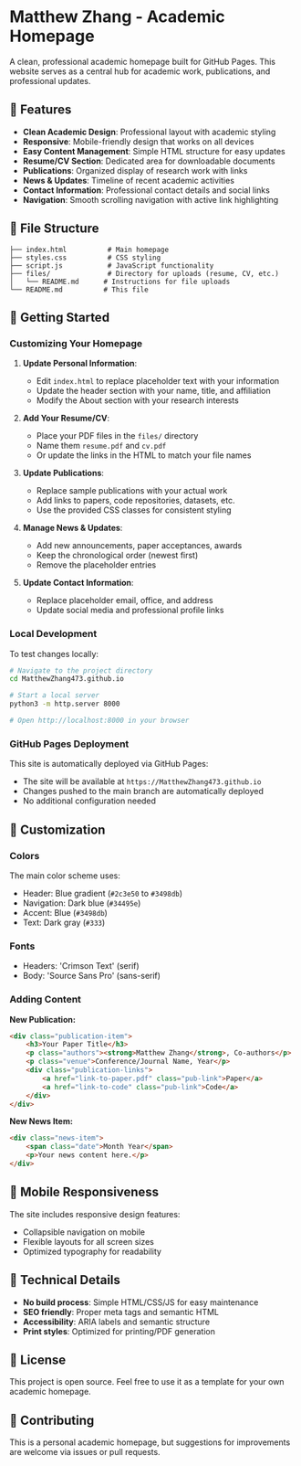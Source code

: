 # Matthew Zhang - Academic Homepage

A clean, professional academic homepage built for GitHub Pages. This website serves as a central hub for academic work, publications, and professional updates.

## 🌟 Features

- **Clean Academic Design**: Professional layout with academic styling
- **Responsive**: Mobile-friendly design that works on all devices
- **Easy Content Management**: Simple HTML structure for easy updates
- **Resume/CV Section**: Dedicated area for downloadable documents
- **Publications**: Organized display of research work with links
- **News & Updates**: Timeline of recent academic activities
- **Contact Information**: Professional contact details and social links
- **Navigation**: Smooth scrolling navigation with active link highlighting

## 📁 File Structure

```
├── index.html          # Main homepage
├── styles.css          # CSS styling
├── script.js           # JavaScript functionality
├── files/              # Directory for uploads (resume, CV, etc.)
│   └── README.md      # Instructions for file uploads
└── README.md          # This file
```

## 🚀 Getting Started

### Customizing Your Homepage

1. **Update Personal Information**:
   - Edit `index.html` to replace placeholder text with your information
   - Update the header section with your name, title, and affiliation
   - Modify the About section with your research interests

2. **Add Your Resume/CV**:
   - Place your PDF files in the `files/` directory
   - Name them `resume.pdf` and `cv.pdf` 
   - Or update the links in the HTML to match your file names

3. **Update Publications**:
   - Replace sample publications with your actual work
   - Add links to papers, code repositories, datasets, etc.
   - Use the provided CSS classes for consistent styling

4. **Manage News & Updates**:
   - Add new announcements, paper acceptances, awards
   - Keep the chronological order (newest first)
   - Remove the placeholder entries

5. **Update Contact Information**:
   - Replace placeholder email, office, and address
   - Update social media and professional profile links

### Local Development

To test changes locally:

```bash
# Navigate to the project directory
cd MatthewZhang473.github.io

# Start a local server
python3 -m http.server 8000

# Open http://localhost:8000 in your browser
```

### GitHub Pages Deployment

This site is automatically deployed via GitHub Pages:
- The site will be available at `https://MatthewZhang473.github.io`
- Changes pushed to the main branch are automatically deployed
- No additional configuration needed

## 🎨 Customization

### Colors
The main color scheme uses:
- Header: Blue gradient (`#2c3e50` to `#3498db`)
- Navigation: Dark blue (`#34495e`)
- Accent: Blue (`#3498db`)
- Text: Dark gray (`#333`)

### Fonts
- Headers: 'Crimson Text' (serif)
- Body: 'Source Sans Pro' (sans-serif)

### Adding Content

**New Publication:**
```html
<div class="publication-item">
    <h3>Your Paper Title</h3>
    <p class="authors"><strong>Matthew Zhang</strong>, Co-authors</p>
    <p class="venue">Conference/Journal Name, Year</p>
    <div class="publication-links">
        <a href="link-to-paper.pdf" class="pub-link">Paper</a>
        <a href="link-to-code" class="pub-link">Code</a>
    </div>
</div>
```

**New News Item:**
```html
<div class="news-item">
    <span class="date">Month Year</span>
    <p>Your news content here.</p>
</div>
```

## 📱 Mobile Responsiveness

The site includes responsive design features:
- Collapsible navigation on mobile
- Flexible layouts for all screen sizes
- Optimized typography for readability

## 🔧 Technical Details

- **No build process**: Simple HTML/CSS/JS for easy maintenance
- **SEO friendly**: Proper meta tags and semantic HTML
- **Accessibility**: ARIA labels and semantic structure
- **Print styles**: Optimized for printing/PDF generation

## 📄 License

This project is open source. Feel free to use it as a template for your own academic homepage.

## 🤝 Contributing

This is a personal academic homepage, but suggestions for improvements are welcome via issues or pull requests.